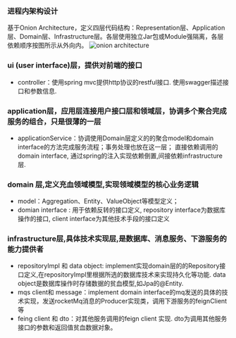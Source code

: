 
### 进程内架构设计


 基于Onion Architecture，定义四层代码结构：Representation层、Application层、Domain层、Infrastructure层。各层使用独立Jar包或Module强隔离，各层依赖顺序按图所示从外向内。
  ![onion architecture](documents/onion.jpg)

### ui (user interface)层，提供对前端的接口
* controller：使用spring mvc提供http协议的restful接口. 使用swagger描述接口和参数信息.


### application层，应用层连接用户接口层和领域层，协调多个聚合完成服务的组合，只是很薄的一层
* applicationService：协调使用Domain层定义的的聚合model和domain interface的方法完成服务流程；事务处理也放在这一层；
直接依赖调用的domain interface, 通过spring的注入实现依赖倒置,间接依赖infrastructure层.

### domain 层,定义充血领域模型,实现领域模型的核心业务逻辑
* model：Aggregation、Entity、ValueObject等模型定义；
* domian interface : 用于依赖反转的接口定义, repository interface为数据库操作的接口, client interface为其他技术手段的接口定义

### infrastructure层,具体技术实现层,是数据库、消息服务、下游服务的能力提供者
* repositoryImpl 和 data object: implement实现domain层的的Repository接口定义,在repositoryImpl里根据所选的数据库技术来实现持久化等功能. data object是数据库操作时存储数据的贫血模型,如Jpa的@Entity.
* mqs  client和 message：implement domain interface的mq发送的具体的技术实现，发送rocketMq消息的Producer实现类，调用下游服务的feignClient等
* feing client 和 dto：对其他服务调用的feign client 实现.  dto为调用其他服务接口的参数和返回值贫血数据对象。